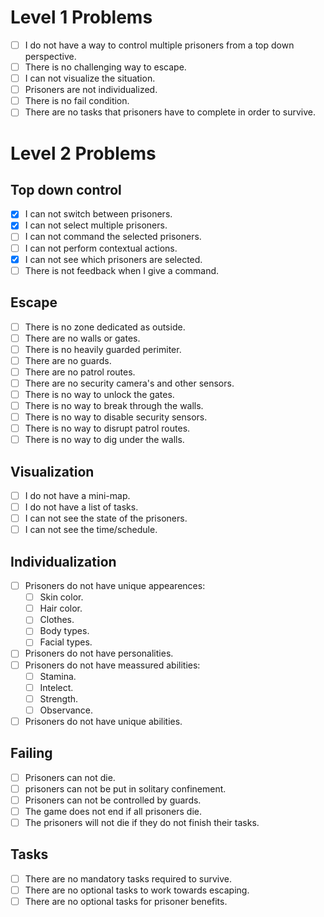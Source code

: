 # Level 1 Problems

- [ ] I do not have a way to control multiple prisoners from a top down perspective.
- [ ] There is no challenging way to escape.
- [ ] I can not visualize the situation.
- [ ] Prisoners are not individualized.
- [ ] There is no fail condition.
- [ ] There are no tasks that prisoners have to complete in order to survive.

# Level 2 Problems

## Top down control

- [X] I can not switch between prisoners.
- [X] I can not select multiple prisoners.
- [ ] I can not command the selected prisoners.
- [ ] I can not perform contextual actions.
- [X] I can not see which prisoners are selected.
- [ ] There is not feedback when I give a command.

## Escape

- [ ] There is no zone dedicated as outside.
- [ ] There are no walls or gates.
- [ ] There is no heavily guarded perimiter.
- [ ] There are no guards.
- [ ] There are no patrol routes.
- [ ] There are no security camera's and other sensors.
- [ ] There is no way to unlock the gates.
- [ ] There is no way to break through the walls.
- [ ] There is no way to disable security sensors.
- [ ] There is no way to disrupt patrol routes.
- [ ] There is no way to dig under the walls.

## Visualization

- [ ] I do not have a mini-map.
- [ ] I do not have a list of tasks.
- [ ] I can not see the state of the prisoners.
- [ ] I can not see the time/schedule.

## Individualization

- [ ] Prisoners do not have unique appearences:
    - [ ] Skin color.
    - [ ] Hair color.
    - [ ] Clothes.
    - [ ] Body types.
    - [ ] Facial types.
- [ ] Prisoners do not have personalities.
- [ ] Prisoners do not have meassured abilities:
    - [ ] Stamina.
    - [ ] Intelect.
    - [ ] Strength.
    - [ ] Observance.
- [ ] Prisoners do not have unique abilities.

## Failing

- [ ] Prisoners can not die.
- [ ] prisoners can not be put in solitary confinement.
- [ ] Prisoners can not be controlled by guards.
- [ ] The game does not end if all prisoners die.
- [ ] The prisoners will not die if they do not finish their tasks.

## Tasks

- [ ] There are no mandatory tasks required to survive.
- [ ] There are no optional tasks to work towards escaping.
- [ ] There are no optional tasks for prisoner benefits.
